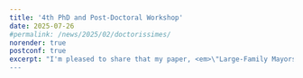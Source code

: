 ```yaml
---
title: '4th PhD and Post-Doctoral Workshop'
date: 2025-07-26
#permalink: /news/2025/02/doctorissimes/
norender: true
postconf: true
excerpt: "I'm pleased to share that my paper, <em>\"Large-Family Mayors: Undermined Accountability in Italian Municipalities\"</em>, has been accepted for presentation at the <a href=\"https://csef.it/2025/naples-school-of-economics-4th-phd-and-post-doctoral-workshop/\">4th PhD and Post-Doctoral Workshop</a>, hosted by the University of Naples Federico II and the Center for Studies in Economics and Finance (CSEF) on September 22-23, 2025.
---
```

